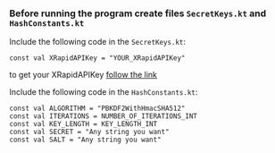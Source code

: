 ### Before running the program create files `SecretKeys.kt` and `HashConstants.kt`

Include the following code in the `SecretKeys.kt`:
```
const val XRapidAPIKey = "YOUR_XRapidAPIKey"
```
to get your XRapidAPIKey [follow the link](https://rapidapi.com/riyanshgupta750/api/getbooksinfo)

Include the following code in the `HashConstants.kt`:
```
const val ALGORITHM = "PBKDF2WithHmacSHA512"
const val ITERATIONS = NUMBER_OF_ITERATIONS_INT
const val KEY_LENGTH = KEY_LENGTH_INT
const val SECRET = "Any string you want"
const val SALT = "Any string you want"
```

